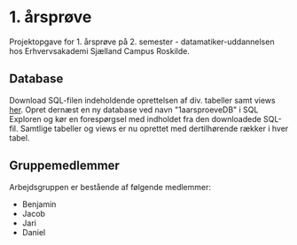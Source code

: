 # 1. årsprøve
Projektopgave for 1. årsprøve på 2. semester - datamatiker-uddannelsen hos Erhvervsakademi Sjælland Campus Roskilde.

## Database
Download SQL-filen indeholdende oprettelsen af div. tabeller samt views [her](1aarsproeve/1aarsproeve/database.sql). Opret dernæst en ny database ved navn "1aarsproeveDB" i SQL Exploren og kør en forespørgsel med indholdet fra den downloadede SQL-fil. Samtlige tabeller og views er nu oprettet med dertilhørende rækker i hver tabel.

## Gruppemedlemmer
Arbejdsgruppen er bestående af følgende medlemmer:
* Benjamin
* Jacob
* Jari
* Daniel
